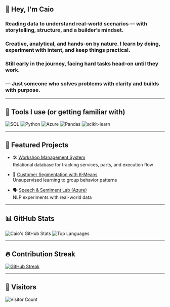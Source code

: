 ## 👋 Hey, I'm Caio

### Reading data to understand real-world scenarios — with storytelling, structure, and a builder’s mindset.
### Creative, analytical, and hands-on by nature. I learn by doing, experiment with intent, and keep things practical.
### Still early in the journey, facing hard tasks head-on until they work.
### — Just someone who solves problems with clarity and builds with purpose.
---

## 🔧 Tools I use (or getting familiar with)

![SQL](https://img.shields.io/badge/-SQL-4479A1?style=flat-square&logo=mysql&logoColor=white)
![Python](https://img.shields.io/badge/-Python-3776AB?style=flat-square&logo=python&logoColor=white)
![Azure](https://img.shields.io/badge/-Azure-0078D4?style=flat-square&logo=microsoftazure&logoColor=white)
![Pandas](https://img.shields.io/badge/-Pandas-150458?style=flat-square&logo=pandas&logoColor=white)
![scikit-learn](https://img.shields.io/badge/-Scikit--Learn-F7931E?style=flat-square&logo=scikit-learn&logoColor=white)

---

## 🚀 Featured Projects

- 🛠️ [Workshop Management System](https://github.com/blayk11/modelagem-eer-projeto-oficina-mecanica)  
  Relational database for tracking services, parts, and execution flow

- 🧠 [Customer Segmentation with K-Means](https://github.com/blayk11/segmentacao-clientes-kmeans)  
  Unsupervised learning to group behavior patterns

- 🗣️ [Speech & Sentiment Lab (Azure)](https://github.com/blayk11/azure-speech-language-lab)  
  NLP experiments with real-world data

---

## 📊 GitHub Stats

![Caio's GitHub Stats](https://github-readme-stats.vercel.app/api?username=blayk11&show_icons=true&theme=radical)
![Top Languages](https://github-readme-stats.vercel.app/api/top-langs/?username=blayk11&layout=compact&theme=radical)

---

## 🔥 Contribution Streak

[![GitHub Streak](https://streak-stats.demolab.com?user=blayk11&theme=radical)](https://git.io/streak-stats)

---

## 👀 Visitors

![Visitor Count](https://komarev.com/ghpvc/?username=blayk11&color=blue&style=flat-square)
